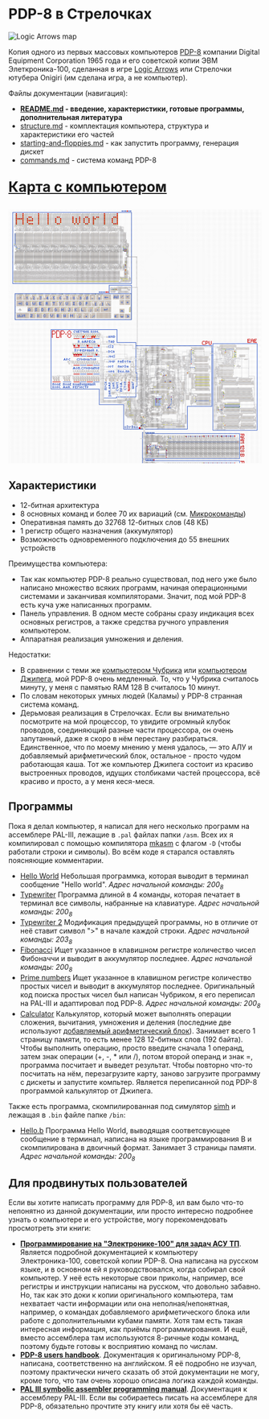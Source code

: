 # PDP-8 в Стрелочках

![Logic Arrows map](https://img.shields.io/badge/logic--arrows-map-blue?logo=data:image/svg%2Bxml;base64,PHN2ZyB4bWxucz0iaHR0cDovL3d3dy53My5vcmcvMjAwMC9zdmciIHZlcnNpb249IjEiIHdpZHRoPSIxMDAiIGhlaWdodD0iMTAwIj48cGF0aCBmaWxsPSIjNTAwIiBkPSJtOTkgMWMtMC44Ny0wLjg3LTIuMi0xLjMtMy42LTAuODJsLTc3IDI1Yy00LjkgMS43LTYuMyA3LjgtMi43IDExbDE1IDE1LTI5IDI5Yy0yLjcgMi43LTIuNyA3LjEgMCA5LjhsNyA3YzIuNyAyLjcgNy4xIDIuNyA5LjggMGwyOS0yOSAxNSAxNWMzLjcgMy43IDkuOCAyLjIgMTEtMi43bDI1LTc3YzAuNDktMS4zIDAuMDQ1LTIuNy0wLjgyLTMuNnoiIHN0cm9rZS13aWR0aD0iMS43Ii8+PC9zdmc+)

Копия одного из первых массовых компьютеров [PDP-8](https://en.wikipedia.org/wiki/PDP-8) компании Digital Equipment Corporation 1965 года и его советской копии ЭВМ Элеткроника-100, сделанная в игре [Logic Arrows](https://www.youtube.com/channel/UCzdmz_lLWT_dPqOvFjXAMVg) или Стрелочки ютубера Onigiri (им сделана игра, а не компьютер).

Файлы документации (навигация):
* **[README.md](README.md) - введение, характеристики, готовые программы, дополнительная литература**
* [structure.md](structure.md) - комплектация компьютера, структура и характеристики его частей
* [starting-and-floppies.md](starting-and-floppies.md) - как запустить программу, генерация дискет
* [commands.md](commands.md) - система команд PDP-8

[<p style="font-size: 2em;">**Карта с компьютером**</p>](https://logic-arrows.io/map-rcLRm6iY)

[![Снимок экрана из игры, видно процессор, часть памяти, панель управления, клавиатуру и терминал, на котором выведено "Hello world"](images/hello_world.png)](https://logic-arrows.io/map-rcLRm6iY)

## Характеристики
* 12-битная архитектура
* 8 основных команд и более 70 их вариаций (см. [Микрокоманды](commands.md#микрокоманды))
* Оперативная память до 32768 12-битных слов (48 КБ)
* 1 регистр общего назначения (аккумулятор)
* Возможность одновременного подключения до 55 внешних устройств

Преимущества компьютера:
* Так как компьютер PDP-8 реально существовал, под него уже было написано множество всяких программ, начиная операционными системами и заканчивая компиляторами. Значит, под мой PDP-8 есть куча уже написанных программ.
* Панель управления. В одном месте собраны сразу индикация всех основных регистров, а также средства ручного управления компьютером.
* Аппаратная реализация умножения и деления.

Недостатки:
* В сравнении с теми же [компьютером Чубрика](https://github.com/chubrik/LogicArrows/blob/main/computer-v2/README.md) или [компьютером Джипега](https://github.com/DimonSDF/Logic-Arrows/blob/main/Компьютер.md), мой PDP-8 очень медленный. То, что у Чубрика считалось минуту, у меня с памятью RAM 128 B считалось 10 минут.
* По словам некоторых умных людей (Каламы) у PDP-8 странная система команд.
* Дерьмовая реализация в Стрелочках. Если вы внимательно посмотрите на мой процессор, то увидите огромный клубок проводов, соединяющий разные части процессора, он очень запутанный, даже я скоро в нём перестану разбираться. Единственное, что по моему мнению у меня удалось, — это АЛУ и добавляемый арифметический блок, остальное - просто чудом работающая каша. Тот же компьютер Джипега состоит из красиво выстроенных проводов, идущих столбиками частей процессора, всё красиво и просто, а у меня кеся-меся.

## Программы
Пока я делал компьютер, я написал для него несколько программ на ассемблере PAL-III, лежащие в `.pal` файлах папки `/asm`. Всех их я компилировал с помощью компилятора [mkasm](https://github.com/Rex--/mkasm) с флагом `-D` (чтобы работали строки и символы). Во всём коде я старался оставлять поясняющие комментарии.
* [Hello World](asm/hello_world.pal) Небольшая программка, которая выводит в терминал сообщение "Hello world". _Адрес начальной команды: 200<sub>8</sub>_
* [Typewriter](asm/typewriter.pal) Программа длиной в 4 команды, которая печатает в терминал все символы, набранные на клавиатуре. _Адрес начальной команды: 200<sub>8</sub>_
* [Typewriter 2](asm/typewriter_2.pal) Модификация предыдущей программы, но в отличие от неё ставит символ ">" в начале каждой строки. _Адрес начальной команды: 203<sub>8</sub>_
* [Fibonacci](asm/fibonacci.pal) Ищет указанное в клавишном регистре количество чисел Фибоначчи и выводит в аккумулятор последнее. _Адрес начальной команды: 200<sub>8</sub>_
* [Prime numbers](asm/prime_numbers.pal) Ищет указанное в клавишном регистре количество простых чисел и выводит в аккумулятор последнее. Оригинальный код поиска простых чисел был написан Чубриком, я его переписал на PAL-III и адаптировал под PDP-8. _Адрес начальной команды: 200<sub>8</sub>_
* [Calculator](asm/calculator.pal) Калькулятор, который может выполнять операции сложения, вычитания, умножения и деления (последние две используют [добавляемый арифметический блок](structure.md#добавляемый-арифметический-блок-eae)). Занимает всего 1 страницу памяти, то есть менее 128 12-битных слов (192 байта). Чтобы выполнить операцию, просто введите сначала 1 операнд, затем знак операции (+, -, * или /), потом второй операнд и знак =, программа посчитает и выведет результат. Чтобы повторно что-то посчитать на нём, перезагрузите карту, заново загрузите программу с дискеты и запустите компьтер. Является переписанной под PDP-8 программой калькулятор от Джипега.

Также есть программа, скомпилированная под симулятор [simh](https://github.com/simh/simh) и лежащая в `.bin` файле папке `/bin`:
* [Hello.b](bin/hello.bin) Программа Hello World, выводящая соответсвующее сообщение в терминал, написана на языке программирования B и скомпилирована в двоичный формат. Занимает 3 страницы памяти. _Адрес начальной команды: 200<sub>8</sub>_

## Для продвинутых пользователей
Если вы хотите написать программу для PDP-8, ил вам было что-то непонятно из данной документации, или просто интересно подробнее узнать о компьютере и его устройстве, могу порекомендовать просмотреть эти книги:
* [**Программирование на "Электронике-100" для задач АСУ ТП**](https://drive.google.com/file/d/1vmhK0NIZLiQ4dXXuqZSGidAQa3xmekxR/view). Является подробной документацией к компьютеру Электроника-100, советской копии PDP-8. Она написана на русском языке, и в основном ей я руководствовался, когда собирал свой компьютер. У неё есть некоторые свои приколы, например, все регистры и инструкции написаны на русском, что довольно забавно. Но, так как это доки к копии оригинального компьютера, там нехватает части информации или она неполная/непонятная, например, о командах добавляемого арифметического блока или работе с дополнительными кубами памяти. Хотя там есть такая интересная информация, как приёмы программирования. И ещё, вместо ассемблера там используются 8-ричные коды команд, поэтому будьте готовы к восприятию команд по числам.
* [**PDP-8 users handbook**](https://drive.google.com/file/d/1rxcyWxEEiQccqOs57nSy3Z9BNSXV8r8J/view). Документация к оригинальному PDP-8, написана, соответственно на английском. Я её подробно не изучал, поэтому практически ничего сказать об этой документации не могу, кроме того, что там очень хорошо описана логика каждой команды.
* [**PAL III symbolic assembler programming manual**](https://drive.google.com/file/d/1Uk2Y2IRK8wGXVFDmNK-3lXeJEcIj4msU/view). Документация к ассемблеру PAL-III. Если вы собираетесь писать на ассемблере для PDP-8, обязательно прочтите эту книгу или хотя бы её часть.
